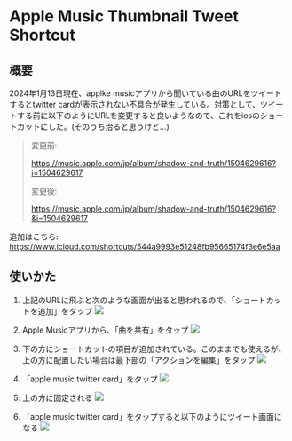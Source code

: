 # Apple Music Thumbnail Tweet Shortcut
<!--description
Apple Musicのリンクをツイートするときにサムネイルを表示させるようにするiosのショートカット
description-->


## 概要

2024年1月13日現在、applke musicアプリから聞いている曲のURLをツイートするとtwitter cardが表示されない不具合が発生している。対策として、ツイートする前に以下のようにURLを変更すると良いようなので、これをiosのショートカットにした。(そのうち治ると思うけど…)


> 変更前:
> 
> https://music.apple.com/jp/album/shadow-and-truth/1504629616?i=1504629617
>
> 
> 変更後:
> 
> https://music.apple.com/jp/album/shadow-and-truth/1504629616?&i=1504629617


追加はこちら: 
<https://www.icloud.com/shortcuts/544a9993e51248fb95665174f3e6e5aa>

## 使いかた

1. 上記のURLに飛ぶと次のような画面が出ると思われるので、「ショートカットを追加」をタップ
![](001.png)

2. Apple Musicアプリから、「曲を共有」をタップ
![](002.png)

3. 下の方にショートカットの項目が追加されている。このままでも使えるが、上の方に配置したい場合は最下部の「アクションを編集」をタップ
![](003.png)

4. 「apple music twitter card」をタップ
![](004.png)

5. 上の方に固定される
![](005.png)

6. 「apple music twitter card」をタップすると以下のようにツイート画面になる
![](006.png)